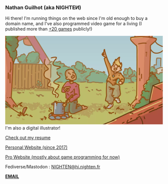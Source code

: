 ### Nathan Guilhot (aka NIGHTEͶ)

Hi there! I'm running things on the web since I'm old enough to buy a domain name, and I've also programmed video game for a living (I published more than [+20 games](https://nighten.itch.io) publicly!)

[![Detail of the character cooking on his knees with a big pot, while the one next too him is jumping all excited about something above them](assets/TakingBack01-small_03.webp)](https://nighten.fr)
I'm also a digital illustrator!

[Check out my resume](assets/CV%20Guilhot%20Nathan.pdf)

[Personal Website (since 2017)](https://nighten.fr)

[Pro Website (mostly about game programming for now)](https://nathan-guilhot.com)

Fediverse/Mastodon : [NIGHTEN@hi.nighten.fr](https://hi.nighten.fr/NIGHTEN)


[**EMAIL**](mailto:nathan.guilhot@gmx.fr)

<!--
**NightenDushi/NightenDushi** is a ✨ _special_ ✨ repository because its `README.md` (this file) appears on your GitHub profile.

Here are some ideas to get you started:

- 🔭 I’m currently working on ...
- 🌱 I’m currently learning ...
- 👯 I’m looking to collaborate on ...
- 🤔 I’m looking for help with ...
- 💬 Ask me about ...
- 📫 How to reach me: ...
- 😄 Pronouns: ...
- ⚡ Fun fact: ...
-->
